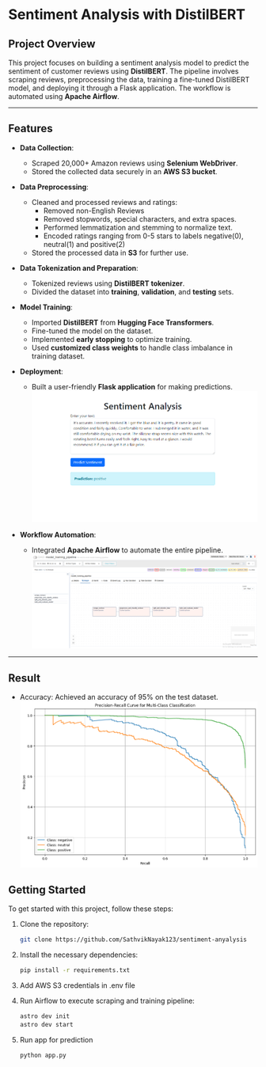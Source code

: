 # Sentiment Analysis with DistilBERT

## Project Overview  
This project focuses on building a sentiment analysis model to predict the sentiment of customer reviews using **DistilBERT**. The pipeline involves scraping reviews, preprocessing the data, training a fine-tuned DistilBERT model, and deploying it through a Flask application. The workflow is automated using **Apache Airflow**.

---

## Features  
- **Data Collection**:  
  - Scraped 20,000+ Amazon reviews using **Selenium WebDriver**.  
  - Stored the collected data securely in an **AWS S3 bucket**.  

- **Data Preprocessing**:  
  - Cleaned and processed reviews and ratings:  
    - Removed non-English Reviews
    - Removed stopwords, special characters, and extra spaces.  
    - Performed lemmatization and stemming to normalize text.
    - Encoded ratings ranging from 0-5 stars to labels negative(0), neutral(1) and positive(2)  
  - Stored the processed data in **S3** for further use.  

- **Data Tokenization and Preparation**:  
  - Tokenized reviews using **DistilBERT tokenizer**.  
  - Divided the dataset into **training**, **validation**, and **testing** sets.

- **Model Training**:  
  - Imported **DistilBERT** from **Hugging Face Transformers**.  
  - Fine-tuned the model on the dataset.  
  - Implemented **early stopping** to optimize training.  
  - Used **customized class weights** to handle class imbalance in training dataset.

- **Deployment**:  
  - Built a user-friendly **Flask application** for making predictions.
    ![Flask](docs/Screenshot%202024-09-29%20171650.png)

- **Workflow Automation**:  
  - Integrated **Apache Airflow** to automate the entire pipeline. 
    ![Airflow](docs/Screenshot%202024-11-10%20215335.png)

---

## Result

- Accuracy: Achieved an accuracy of 95% on the test dataset.
    ![Result](docs/download.png)

## Getting Started  

To get started with this project, follow these steps:

1. Clone the repository:  
   ```bash
   git clone https://github.com/SathvikNayak123/sentiment-anyalysis
   ```
2. Install the necessary dependencies:
    ```bash
    pip install -r requirements.txt
    ```
3. Add AWS S3 credentials in .env file

4. Run Airflow to execute scraping and training pipeline:
    ```bash
    astro dev init
    astro dev start

5. Run app for prediction
    ```bash
    python app.py
    ```
